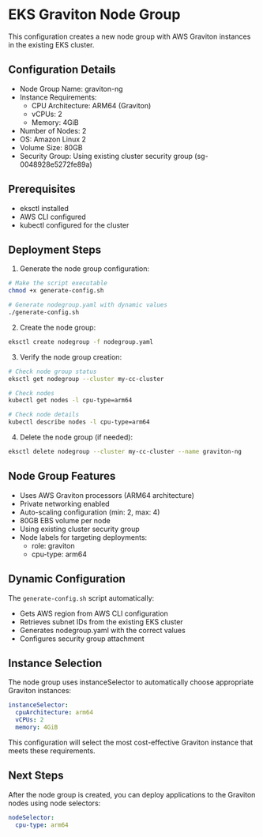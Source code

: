# EKS Graviton Node Group

This configuration creates a new node group with AWS Graviton instances in the existing EKS cluster.

## Configuration Details

- Node Group Name: graviton-ng
- Instance Requirements:
  - CPU Architecture: ARM64 (Graviton)
  - vCPUs: 2
  - Memory: 4GiB
- Number of Nodes: 2
- OS: Amazon Linux 2
- Volume Size: 80GB
- Security Group: Using existing cluster security group (sg-0048928e5272fe89a)

## Prerequisites

- eksctl installed
- AWS CLI configured
- kubectl configured for the cluster

## Deployment Steps

1. Generate the node group configuration:
```bash
# Make the script executable
chmod +x generate-config.sh

# Generate nodegroup.yaml with dynamic values
./generate-config.sh
```

2. Create the node group:
```bash
eksctl create nodegroup -f nodegroup.yaml
```

3. Verify the node group creation:
```bash
# Check node group status
eksctl get nodegroup --cluster my-cc-cluster

# Check nodes
kubectl get nodes -l cpu-type=arm64

# Check node details
kubectl describe nodes -l cpu-type=arm64
```

4. Delete the node group (if needed):
```bash
eksctl delete nodegroup --cluster my-cc-cluster --name graviton-ng
```

## Node Group Features

- Uses AWS Graviton processors (ARM64 architecture)
- Private networking enabled
- Auto-scaling configuration (min: 2, max: 4)
- 80GB EBS volume per node
- Using existing cluster security group
- Node labels for targeting deployments:
  - role: graviton
  - cpu-type: arm64

## Dynamic Configuration

The `generate-config.sh` script automatically:
- Gets AWS region from AWS CLI configuration
- Retrieves subnet IDs from the existing EKS cluster
- Generates nodegroup.yaml with the correct values
- Configures security group attachment

## Instance Selection

The node group uses instanceSelector to automatically choose appropriate Graviton instances:
```yaml
instanceSelector:
  cpuArchitecture: arm64
  vCPUs: 2
  memory: 4GiB
```

This configuration will select the most cost-effective Graviton instance that meets these requirements.

## Next Steps

After the node group is created, you can deploy applications to the Graviton nodes using node selectors:

```yaml
nodeSelector:
  cpu-type: arm64
